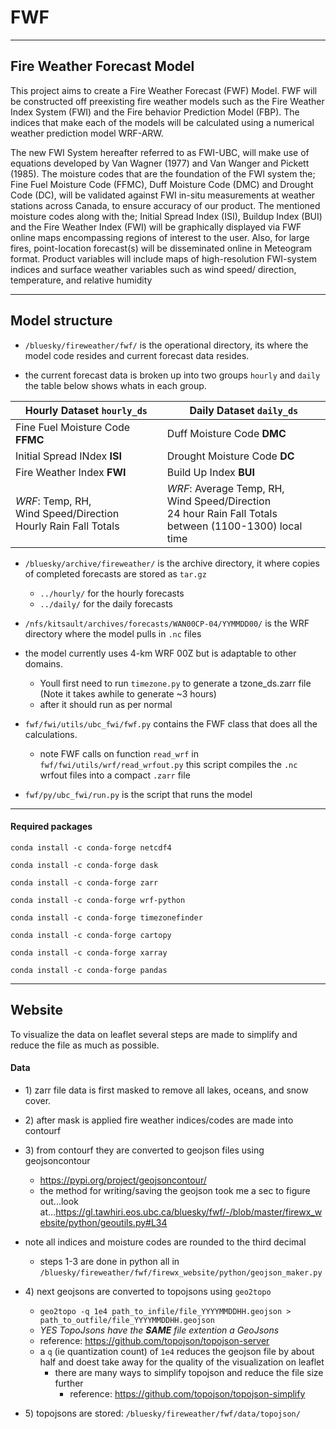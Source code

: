 # FWF
---
## Fire Weather Forecast Model

This project aims to create a  Fire Weather Forecast (FWF) Model. FWF will be
constructed off preexisting fire weather models such as the Fire Weather Index
System (FWI) and the Fire behavior Prediction Model (FBP). The indices that
make each of the models will be calculated using a numerical weather prediction
model WRF-ARW.


The new FWI System hereafter referred to as FWI-UBC, will make use of
equations developed by Van Wagner (1977) and Van Wanger and Pickett (1985).
The moisture codes that are the foundation of the FWI system the; Fine Fuel
Moisture Code (FFMC), Duff Moisture Code (DMC) and Drought Code (DC), will be
validated against FWI in-situ measurements at weather stations across Canada,
to ensure accuracy of our product. The mentioned moisture codes along with
the; Initial Spread Index (ISI), Buildup Index (BUI) and the Fire Weather
Index (FWI) will be graphically displayed via FWF online maps encompassing
regions of interest to the user.  Also, for large fires, point-location
forecast(s) will be disseminated online in Meteogram format. Product variables
will include maps of high-resolution FWI-system indices and surface weather
variables such as wind speed/ direction, temperature, and relative humidity

---
## Model structure

- `/bluesky/fireweather/fwf/` is the operational directory, its where the model code resides and current forecast data
resides.

- the current forecast data is broken up into two groups `hourly` and `daily` the table below shows whats in each group.


| Hourly Dataset `hourly_ds`  | Daily Dataset `daily_ds`  |
 --------------------------- | ------------------------- |
| Fine Fuel Moisture Code **FFMC**  | Duff Moisture Code **DMC**  |
| Initial Spread INdex **ISI**  | Drought Moisture Code **DC**  |
| Fire Weather Index **FWI** | Build Up Index **BUI** |
| *WRF*: Temp, RH, <br> Wind Speed/Direction <br> Hourly Rain Fall Totals | *WRF*: Average Temp, RH, <br> Wind Speed/Direction <br> 24 hour Rain Fall Totals <br> between (1100-1300) local time|


- `/bluesky/archive/fireweather/` is the archive directory, it where copies of completed forecasts are stored as `tar.gz`
    - `../hourly/` for the hourly forecasts
    - `../daily/` for the daily forecasts

- `/nfs/kitsault/archives/forecasts/WAN00CP-04/YYMMDD00/` is the WRF directory where the model pulls in `.nc` files
- the model currently uses 4-km WRF 00Z but is adaptable to other domains.
    - Youll first need to run `timezone.py` to generate a tzone_ds.zarr file (Note it takes awhile to generate ~3 hours)
    - after it should run as per normal


- `fwf/fwi/utils/ubc_fwi/fwf.py` contains the FWF class that does all the calculations.
	- note FWF calls on function `read_wrf` in `fwf/fwi/utils/wrf/read_wrfout.py` this script compiles the `.nc` wrfout files into a compact `.zarr` file

- `fwf/py/ubc_fwi/run.py` is the script that runs the model



---
#### Required packages

`conda install -c conda-forge netcdf4`

`conda install -c conda-forge dask`

`conda install -c conda-forge zarr`

`conda install -c conda-forge wrf-python`

`conda install -c conda-forge timezonefinder`

`conda install -c conda-forge cartopy`

`conda install -c conda-forge xarray`

`conda install -c conda-forge pandas`

---
## Website

To visualize the data on leaflet several steps are made to simplify and reduce the file as much as possible.

#### Data
- 1\) zarr file data is first masked to remove all lakes, oceans, and snow cover.
- 2\) after mask is applied fire weather indices/codes are made into contourf
- 3\) from contourf they are converted to geojson files using geojsoncontour
    - https://pypi.org/project/geojsoncontour/
    - the method for writing/saving the geojson took me a sec to figure out...look at...https://gl.tawhiri.eos.ubc.ca/bluesky/fwf/-/blob/master/firewx_website/python/geoutils.py#L34
- note all indices and moisture codes are rounded to the third decimal
    - steps 1-3 are done in python all in `/bluesky/fireweather/fwf/firewx_website/python/geojson_maker.py`

- 4\) next geojsons are converted to topojsons using `geo2topo`
    - `geo2topo -q 1e4 path_to_infile/file_YYYYMMDDHH.geojson > path_to_outfile/file_YYYYMMDDHH.geojson`
    - *YES TopoJsons have the **SAME** file extention a GeoJsons*
    - reference: https://github.com/topojson/topojson-server
    - a `q` (ie quantization count) of `1e4` reduces the geojson file by about half and doest take away for the quality of the visualization on leaflet
        - there are many ways to simplify topojson and reduce the file size further
            - reference: https://github.com/topojson/topojson-simplify

- 5\) topojsons are stored: `/bluesky/fireweather/fwf/data/topojson/`
